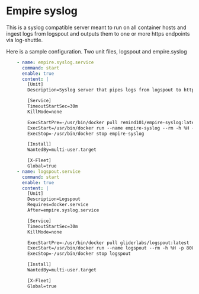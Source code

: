 # Empire syslog

This is a syslog compatible server meant to run on all container hosts and ingest logs from logspout and outputs
them to one or more https endpoints via log-shuttle.

Here is a sample configuration. Two unit files, logspout and empire.syslog

``` yaml
    - name: empire.syslog.service
      command: start
      enable: true
      content: |
        [Unit]
        Description=Syslog server that pipes logs from logspout to https endpoints via log-shuttle.

        [Service]
        TimeoutStartSec=30m
        KillMode=none

        ExecStartPre=-/usr/bin/docker pull remind101/empire-syslog:latest
        ExecStart=/usr/bin/docker run --name empire-syslog --rm -h %H -p 10514:10514/udp -e SHUTTLE_URLS=${URL1},${URL2} remind101/empire-syslog
        ExecStop=-/usr/bin/docker stop empire-syslog

        [Install]
        WantedBy=multi-user.target

        [X-Fleet]
        Global=true
    - name: logspout.service
      command: start
      enable: true
      content: |
        [Unit]
        Description=Logspout
        Requires=docker.service
        After=empire.syslog.service

        [Service]
        TimeoutStartSec=30m
        KillMode=none

        ExecStartPre=-/usr/bin/docker pull gliderlabs/logspout:latest
        ExecStart=/usr/bin/docker run --name logspout --rm -h %H -p 8000:8000 -v /var/run/docker.sock:/tmp/docker.sock progrium/logspout syslog://${PRIVATE_IP}:10514
        ExecStop=-/usr/bin/docker stop logspout

        [Install]
        WantedBy=multi-user.target

        [X-Fleet]
        Global=true

```